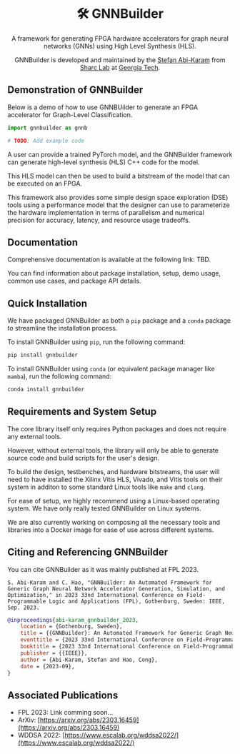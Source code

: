 
<div>
    <h1 align="center">🛠️ GNNBuilder</h1>
    <p align="center">
    A framework for generating FPGA hardware accelerators for graph neural networks (GNNs) using High Level Synthesis (HLS).
    </p>
    <p align="center">
    GNNBuilder is developed and maintained by the <a href="https://stefanabikaram.com/">Stefan Abi-Karam</a> from <a href="https://sharclab.ece.gatech.edu/">Sharc Lab</a> at <a href="https://www.gatech.edu/">Georgia Tech</a>.
    </p>
</div>

## Demonstration of GNNBuilder

Below is a demo of how to use GNNBUilder to generate an FPGA accelerator for Graph-Level Classification.

```python
import gnnbuilder as gnnb

# TODO: Add example code
```

A user can provide a trained PyTorch model, and the GNNBuilder framework can generate high-level synthesis (HLS) C++ code for the model.

This HLS model can then be used to build a bitstream of the model that can be executed on an FPGA.

This framework also provides some simple design space exploration (DSE) tools using a performance model that the designer can use to parameterize the hardware implementation in terms of parallelism and numerical precision for accuracy, latency, and resource usage tradeoffs.

## Documentation

Comprehensive documentation is available at the following link: TBD.

You can find information about package installation, setup, demo usage, common use cases, and package API details.

## Quick Installation

We have packaged GNNBuilder as both a `pip` package and a `conda` package to streamline the installation process.

To install GNNBuilder using `pip`, run the following command:

```bash
pip install gnnbuilder
```

To install GNNBuilder using `conda` (or equivalent package manager like `mamba`), run the following command:

```bash
conda install gnnbuilder
```

## Requirements and System Setup

The core library itself only requires Python packages and does not require any external tools.

However, without external tools, the library will only be able to generate source code and build scripts for the user's design.

To build the design, testbenches, and hardware bitstreams, the user will need to have installed the Xilinx Vitis HLS, Vivado, and Vitis tools on their system in additon to some standard Linux tools like `make` and `clang`.

For ease of setup, we highly recommend using a Linux-based operating system. We have only really tested GNNBuilder on Linux systems.

We are also currently working on composing all the necessary tools and libraries into a Docker image for ease of use across different systems.

## Citing and Referencing GNNBuilder

You can cite GNNBuilder as it was mainly published at FPL 2023.

```text
S. Abi-Karam and C. Hao, "GNNBuilder: An Automated Framework for Generic Graph Neural Network Accelerator Generation, Simulation, and Optimization," in 2023 33nd International Conference on Field-Programmable Logic and Applications (FPL), Gothenburg, Sweden: IEEE, Sep. 2023.
```

```bibtex
@inproceedings{abi-karam_gnnbuilder_2023,
    location = {Gothenburg, Sweden},
    title = {{GNNBuilder}: An Automated Framework for Generic Graph Neural Network Accelerator Generation, Simulation, and Optimization},
    eventtitle = {2023 33nd International Conference on Field-Programmable Logic and Applications ({FPL})},
    booktitle = {2023 33nd International Conference on Field-Programmable Logic and Applications ({FPL})},
    publisher = {{IEEE}},
    author = {Abi-Karam, Stefan and Hao, Cong},
    date = {2023-09},
}
```

## Associated Publications

- FPL 2023: Link comming soon...
- ArXiv: [https://arxiv.org/abs/2303.16459](https://arxiv.org/abs/2303.16459)
- WDDSA 2022: [https://www.escalab.org/wddsa2022/](https://www.escalab.org/wddsa2022/)
